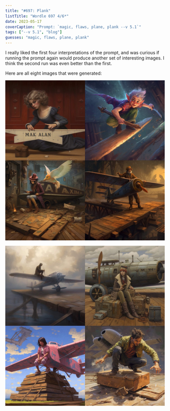 ```yaml
---
title: "#697: Plank"
listTitle: "Wordle 697 4/6*"
date: 2023-05-17
coverCaption: "Prompt: `magic, flaws, plane, plank --v 5.1`"
tags: ["--v 5.1", "blog"]
guesses: "magic, flaws, plane, plank"
---
```


I really liked the first four interpretations of the prompt, and was curious if running the prompt again would produce another set of interesting images. I think the second run was even better than the first.

Here are all eight images that were generated:

![Four AI interpretations of the 'magic, flaws, plane, plank' prompt.](697_4up_1.jpg "The initial four options.")

![Four more AI interpretations of the 'magic, flaws, plane, plank' prompt.](697_4up_2.jpg "The second set.")
